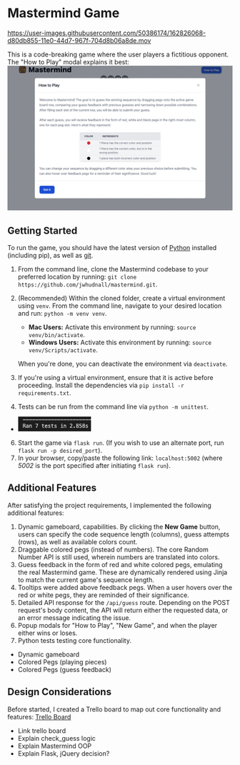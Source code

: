 # Mastermind Game

https://user-images.githubusercontent.com/50386174/162826068-d80db855-11e0-44d7-967f-704d8b06a8de.mov

This is a code-breaking game where the user players a fictitious opponent. The "How to Play" modal explains it best: 
![How to Play Modal](https://github.com/jwhudnall/mastermind/blob/main/static/images/readme-images/how-to-play.png?raw=true)

## Getting Started
To run the game, you should have the latest version of [Python](https://www.python.org/downloads/) installed (including pip), as well as [git](https://git-scm.com/downloads).

1. From the command line, clone the Mastermind codebase to your preferred location by running: `git clone https://github.com/jwhudnall/mastermind.git`.
2. (Recommended) Within the cloned folder, create a virtual environment using `venv`. From the command line, navigate to your desired location and run: `python -m venv venv`.

   - **Mac Users:** Activate this environment by running: `source venv/bin/activate`.
   - **Windows Users:** Activate this environment by running: `source venv/Scripts/activate`.

   When you're done, you can deactivate the environment via `deactivate`.

3. If you're using a virtual environment, ensure that it is active before proceeding. Install the dependencies via `pip install -r requirements.txt`.
4. Tests can be run from the command line via `python -m unittest`. 
  - ![tests](https://github.com/jwhudnall/mastermind/blob/main/static/images/readme-images/running-tests.png?raw=true)
6. Start the game via `flask run`. (If you wish to use an alternate port, run `flask run -p desired_port`). 
7. In your browser, copy/paste the following link: `localhost:5002` (where _5002_ is the port specified after initiating `flask run`).

## Additional Features
After satisfying the project requirements, I implemented the following additional features:
1. Dynamic gameboard, capabilities. By clicking the **New Game** button, users can specify the code sequence length (columns), guess attempts (rows), as well as available colors count.
2. Draggable colored pegs (instead of numbers). The core Random Number API is still used, wherein numbers are translated into colors.
3. Guess feedback in the form of red and white colored pegs, emulating the real Mastermind game. These are dynamically rendered using Jinja to match the current game's sequence length.
4. Tooltips were added above feedback pegs. When a user hovers over the red or white pegs, they are reminded of their significance. 
5. Detailed API response for the `/api/guess` route. Depending on the POST request's body content, the API will return either the requested data, or an error message indicating the issue. 
6. Popup modals for "How to Play", "New Game", and when the player either wins or loses.
7. Python tests testing core functionality.

- Dynamic gameboard
- Colored Pegs (playing pieces)
- Colored Pegs (guess feedback)

## Design Considerations
Before started, I created a Trello board to map out core functionality and features: [Trello Board](https://trello.com/b/efjqNs5f/mastermind)

- Link trello board
- Explain check_guess logic
- Explain Mastermind OOP
- Explain Flask, jQuery decision?
